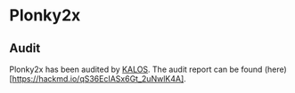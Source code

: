 # Plonky2x

## Audit

Plonky2x has been audited by [KALOS](https://kalos.xyz/). The audit report can be found (here)[https://hackmd.io/qS36EcIASx6Gt_2uNwlK4A].
